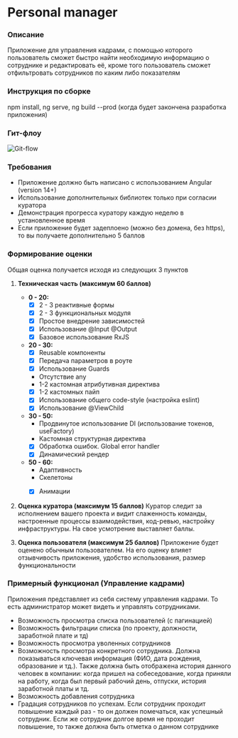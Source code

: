 # Personal manager

### Описание
Приложение для управления кадрами, с помощью которого пользователь сможет быстро найти необходимую информацию о сотруднике и редактировать её,
кроме того пользователь сможет отфильтровать сотрудников по каким либо показателям

### Инструкция по сборке
npm install, 
ng serve, 
ng build --prod (когда будет закончена разработка приложения)


### Гит-флоу
<image src="./git-flow.jpg" alt="Git-flow"/>

### Требования

- Приложение должно быть написано с использованием Angular (version 14+)
- Использование дополнительных библиотек только при согласии куратора
- Демонстрация прогресса куратору каждую неделю в установленное время
- Если приложение будет задеплоено (можно без домена, без https), то вы получаете дополнительно 5 баллов




### Формирование оценки

Общая оценка получается исходя из следующих 3 пунктов

1. **Техническая часть (максимум 60 баллов)**

    * **0 - 20:**
        - [x] 2 - 3 реактивные формы
        - [x] 2 - 3 функциональных модуля
        - [x] Простое внедрение зависимостей
        - [x] Использование @Input @Output
        - [x] Базовое использование RxJS

    * **20 - 30:**
        - [x] Reusable компоненты
        - [x] Передача параметров в роуте
        - [x] Использование Guards
        - Отсутствие any
        - 1-2 кастомная атрибутивная директива
        - [x] 1-2 кастомных пайп
        - [x] Использование общего code-style (настройка eslint)
        - [x] Использование @ViewChild

    * **30 - 50:**
        - Продвинутое использование DI (использование токенов, useFactory)
        - Кастомная структурная директива
        - [x] Обработка ошибок. Global error handler
        - [x] Динамический рендер

    * **50 - 60:**
        - Адаптивность
        - Скелетоны
        - [x] Анимации


2. **Оценка куратора (максимум 15 баллов)**
Куратор следит за исполнением вашего проекта и видит слаженность команды, настроенные процессы взаимодействия, код-ревью, настройку инфраструктуры. На свое усмотрение выставляет баллы.


3. **Оценка пользователя (максимум 25 баллов)**
Приложение будет оценено обычным пользователем. На его оценку влияет отзывчивость приложения, удобство использования, размер функциональности




### Примерный функционал (Управление кадрами)

Приложения представляет из себя систему управления кадрами. То есть администратор может видеть и управлять сотрудниками.

- Возможность просмотра списка пользователей (с пагинацией)
- Возможность фильтрации списка (по проекту, должности, заработной плате и тд)
- Возможность просмотра уволенных сотрудников
- Возможность просмотра конкретного сотрудника. Должна показываться ключевая информация (ФИО, дата рождения, образование и тд.). Также должна быть отображена история данного человек в компании: когда пришел на собеседование, когда приняли на работу, когда был первый рабочий день, отпуски, история заработной платы и тд.
- Возможность добавления сотрудника
- Градация сотрудников по успехам. Если сотрудник проходит повышение каждый раз - то он должен помечаться, как успешный сотрудник. Если же сотрудник долгое время не проходит повышение, то также должна быть отметка о данном сотруднике


